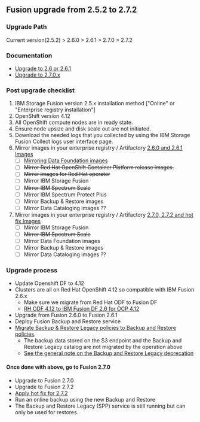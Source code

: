## Fusion upgrade from 2.5.2 to 2.7.2

### Upgrade Path
Current version(2.5.2) > 2.6.0 > 2.6.1 > 2.7.0 > 2.7.2

### Documentation
- [Upgrade to 2.6 or 2.6.1](https://www.ibm.com/docs/en/storage-fusion/2.6?topic=upgrading-storage-fusion)
- [Upgrade to 2.7.0.x](https://www.ibm.com/docs/en/storage-fusion-software/2.7.x?topic=upgrading-storage-fusion)

### Post upgrade checklist
1. IBM Storage Fusion version 2.5.x installation method ["Online" or "Enterprise registry installation"]
2. OpenShift version 4.12
3. All OpenShift compute nodes are in ready state.
4. Ensure node upsize and disk scale out are not initiated.
5. Download the needed logs that you collected by using the IBM Storage Fusion Collect logs user interface page.
6. Mirror images in your enterprise registry / Artifactory [2.6.0 and 2.6.1 Images](https://www.ibm.com/docs/en/storage-fusion/2.6?topic=ersfi-mirroring-your-images-enterprise-registry)
   - [ ] [Mirroring Data Foundation images](https://www.ibm.com/docs/en/storage-fusion/2.6?topic=myier-mirroring-data-foundation-images-deployed-openshift-container-platform-version-412#sds_odf_mirror_images__step_hdp_5j5_fyb)
   - [ ] ~~Mirror Red Hat OpenShift Container Platform release images.~~
   - [ ] ~~Mirror images for Red Hat operator~~
   - [ ] Mirror IBM Storage Fusion
   - [ ] ~~Mirror IBM Spectrum Scale~~
   - [ ] Mirror IBM Spectrum Protect Plus
   - [ ] Mirror Backup & Restore images
   - [ ] Mirror Data Cataloging images ??
7. Mirror images in your enterprise registry / Artifactory [2.7.0, 2.7.2 and hot fix Images](https://www.ibm.com/docs/en/storage-fusion-software/2.7.x?topic=installation-mirroring-your-images-enterprise-registry)
   - [ ] Mirror IBM Storage Fusion
   - [ ] ~~Mirror IBM Spectrum Scale~~
   - [ ] Mirror Data Foundation images
   - [ ] Mirror Backup & Restore images
   - [ ] Mirror Data Cataloging images ??

### Upgrade process
- Update Openshift DF to 4.12
- Clusters are all on Red Hat OpenShift 4.12 so compatible with IBM Fusion 2.6.x
  - Make sure we migrate from Red Hat ODF to Fusion DF
  - [RH ODF 4.12 to IBM Fusion DF 2.6 for OCP 4.12](https://www.ibm.com/docs/en/storage-fusion/2.6?topic=usf-upgrading-red-hat-openshift-data-foundation-412-storage-fusion-data-foundation-412)
- Upgrade from Fusion 2.6.0 to Fusion 2.6.1
- Deploy Fusion Backup and Restore service
- [Migrate Backup & Restore Legacy policies to Backup and Restore policies](https://www.ibm.com/docs/en/sfhs/2.7.x?topic=restore-migrating-from-backup-legacy).
  - The backup data stored on the S3 endpoint and the Backup and Restore Legacy catalog are not migrated by the operation above
  - [See the general note on the Backup and Restore Legacy deprecation](https://www.ibm.com/docs/en/storage-fusion-software/2.7.x?topic=services-upgrade-prerequisites-backup-restore)
    
#### Once done with above, go to Fusion 2.7.0
- Upgrade to Fusion 2.7.0
- Upgrade to Fusion 2.7.2
- [Apply hot fix for 2.7.2](https://www.ibm.com/support/pages/node/7148289?myns=swgother&mynp=OCSSFETU&mync=E&cm_sp=swgother-_-OCSSFETU-_-E)
- Run an online backup using the new Backup and Restore
- The Backup and Restore Legacy (SPP) service is still running but can only be used for restores.

